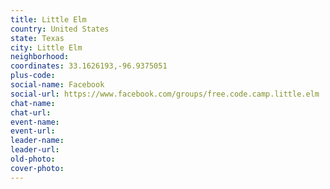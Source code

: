 ```yaml
---
title: Little Elm
country: United States
state: Texas
city: Little Elm
neighborhood: 
coordinates: 33.1626193,-96.9375051
plus-code:
social-name: Facebook
social-url: https://www.facebook.com/groups/free.code.camp.little.elm
chat-name:
chat-url:
event-name:
event-url:
leader-name:
leader-url:
old-photo: 
cover-photo:
---
```

